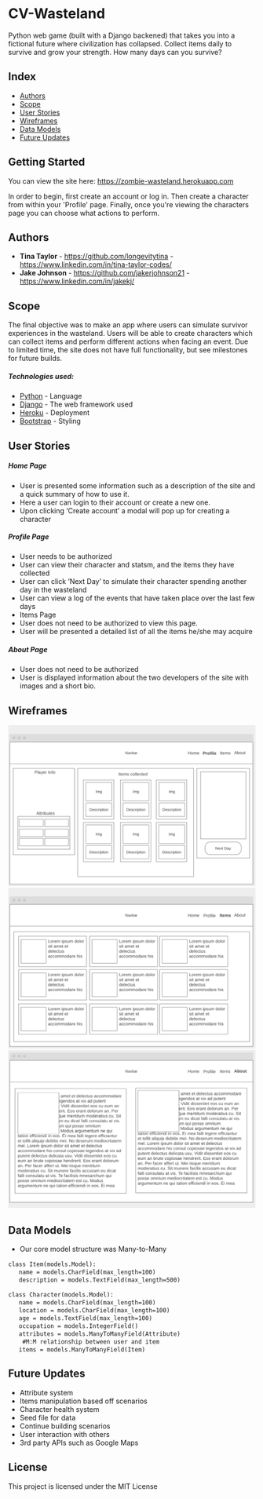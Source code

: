 # CV-Wasteland

Python web game (built with a Django backened) that takes you into a fictional future where civilization has collapsed. Collect items daily to survive and grow your strength. How many days can you survive?

## Index
- [Authors](#authors)
- [Scope](#scope)
- [User Stories](#user-stories)
- [Wireframes](#wireframes)
- [Data Models](#data-models)
- [Future Updates](#future-updates)

## Getting Started

You can view the site here: https://zombie-wasteland.herokuapp.com

In order to begin, first create an account or log in. Then create a character from within your 'Profile' page. Finally, once you're viewing the characters page you can choose what actions to perform.

## Authors

* **Tina Taylor** - https://github.com/longevitytina - https://www.linkedin.com/in/tina-taylor-codes/
* **Jake Johnson** - https://github.com/jakerjohnson21 - https://www.linkedin.com/in/jakekj/

## Scope

The final objective was to make an app where users can simulate survivor experiences in the wasteland. Users will be able to create characters which can collect items and perform different actions when facing an event. Due to limited time, the site does not have full functionality, but see milestones for future builds.

##### Technologies used: 

* [Python](https://www.python.org) - Language
* [Django](https://www.djangoproject.com) - The web framework used
* [Heroku](https://www.heroku.com) - Deployment
* [Bootstrap](https://getbootstrap.com) - Styling

## User Stories

##### Home Page
* User is presented some information such as a description of the site and a quick summary of how to use it. 
* Here a user can login to their account or create a new one.
* Upon clicking ‘Create account’ a modal will pop up for creating a character

##### Profile Page
* User needs to be authorized
* User can view their character and statsm, and the items they have collected
* User can click ‘Next Day’ to simulate their character spending another day in the wasteland
* User can view a log of the events that have taken place over the last few days
* Items Page
* User does not need to be authorized to view this page.
* User will be presented a detailed list of all the items he/she may acquire

##### About Page
* User does not need to be authorized
* User is displayed information about the two developers of the site with images and a short bio. 

## Wireframes

![Wireframe1](/wasteland/main_app/img/ss1.png)
![Wireframe2](/wasteland/main_app/img/ss2.png)
![Wireframe3](/wasteland/main_app/img/ss3.png)

## Data Models

* Our core model structure was Many-to-Many

```
class Item(models.Model):
   name = models.CharField(max_length=100)
   description = models.TextField(max_length=500)
```
```
class Character(models.Model):
   name = models.CharField(max_length=100)
   location = models.CharField(max_length=100)
   age = models.TextField(max_length=100)
   occupation = models.IntegerField()
   attributes = models.ManyToManyField(Attribute)
	#M:M relationship between user and item
   items = models.ManyToManyField(Item)
```

## Future Updates
* Attribute system
* Items manipulation based off scenarios
* Character health system
* Seed file for data
* Continue building scenarios
* User interaction with others
* 3rd party APIs such as Google Maps

## License

This project is licensed under the MIT License
